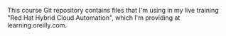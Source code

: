 This course Git repository contains files that I'm using in my live training "Red Hat Hybrid Cloud Automation", which I'm providing at learning.oreilly.com. 
